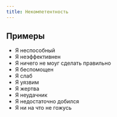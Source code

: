```yaml
---
title: Некомпетентность
---
```

## Примеры
- Я неспособный
- Я неэффективнен
- Я ничего не моуг сделать правильно
- Я беспомощен
- Я слаб
- Я уязвим
- Я жертва
- Я неудачник
- Я недостаточно добился
- Я ни на что не гожусь

